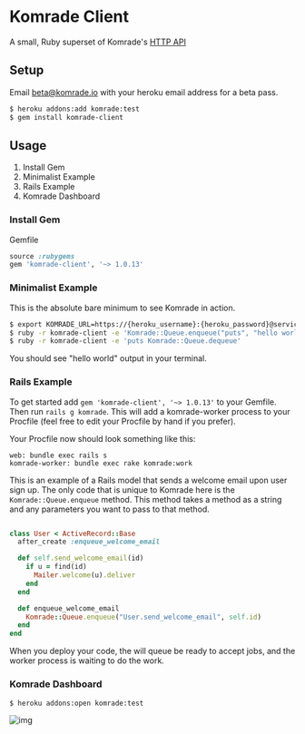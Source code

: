 # Komrade Client

A small, Ruby superset of Komrade's [HTTP API](https://gist.github.com/4641301)

## Setup

Email beta@komrade.io with your heroku email address for a beta pass.

```bash
$ heroku addons:add komrade:test
$ gem install komrade-client
```

## Usage

1. Install Gem
2. Minimalist Example
3. Rails Example
4. Komrade Dashboard

### Install Gem

Gemfile

```ruby
source :rubygems
gem 'komrade-client', '~> 1.0.13'
```

### Minimalist Example ###

This is the absolute bare minimum to see Komrade in action.

```bash
$ export KOMRADE_URL=https://{heroku_username}:{heroku_password}@service.komrade.io
$ ruby -r komrade-client -e 'Komrade::Queue.enqueue("puts", "hello world")'
$ ruby -r komrade-client -e 'puts Komrade::Queue.dequeue'
```

You should see "hello world" output in your terminal.

### Rails Example ###

To get started add  `gem 'komrade-client', '~> 1.0.13'` to your Gemfile. Then run
`rails g komrade`. This will add a komrade-worker process to your Procfile (feel
free to edit your Procfile by hand if you prefer).

Your Procfile now should look something like this:
```
web: bundle exec rails s
komrade-worker: bundle exec rake komrade:work
```

This is an example of a Rails model that sends a welcome email upon user sign up.
The only code that is unique to Komrade here is the `Komrade::Queue.enqueue` method.
This method takes a method as a string and any parameters you want to pass to that method.

```ruby

class User < ActiveRecord::Base
  after_create :enqueue_welcome_email

  def self.send_welcome_email(id)
    if u = find(id)
      Mailer.welcome(u).deliver
    end
  end

  def enqueue_welcome_email
    Komrade::Queue.enqueue("User.send_welcome_email", self.id)
  end
end
```

When you deploy your code, the will queue be ready to accept jobs, and the worker process
is waiting to do the work.


### Komrade Dashboard

```bash
$ heroku addons:open komrade:test
```

![img](http://f.cl.ly/items/0G3f0B2J3J40451h0k3I/Screen%20Shot%202013-01-27%20at%2010.41.53%20PM.png)

